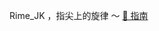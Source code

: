 Rime_JK ，指尖上的旋律 ～ [🍕 指南](https://aituyaa.com/rime_jk-%E6%8C%87%E5%B0%96%E4%B8%8A%E7%9A%84%E6%97%8B%E5%BE%8B/)